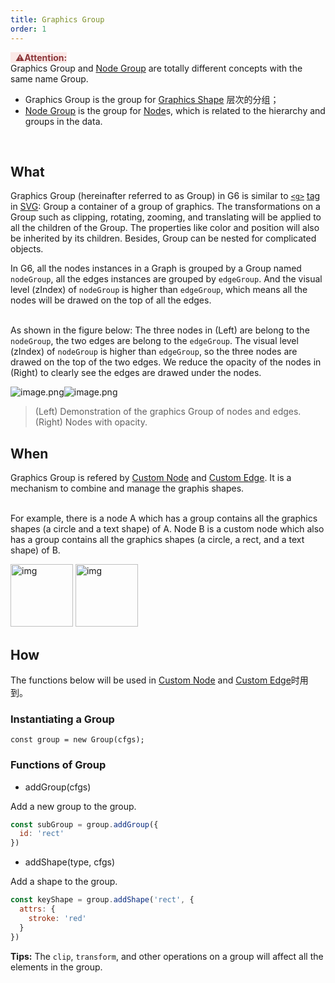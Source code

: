 ```yaml
---
title: Graphics Group
order: 1
---
```


<span style="background-color: rgb(251, 233, 231); color: rgb(139, 53, 56)"> &nbsp;&nbsp;⚠️**Attention:** </span>
<br />Graphics Group and [Node Group](/en/docs/manual/middle/nodeGroup) are totally different concepts with the same name Group.

- Graphics Group is the group for [Graphics Shape](/en/docs/manual/middle/keyconcept/shape-keyshape) 层次的分组；
- [Node Group](/en/docs/manual/middle/nodeGroup) is the group for [Node](/en/docs/manual/middle/elements/defaultNode)s, which is related to the hierarchy and groups in the data.

<br />

## What
Graphics Group (hereinafter referred to as Group) in G6 is similar to [`<g>`](https://developer.mozilla.org/zh-CN/docs/Web/SVG/Element/g) [tag](https://developer.mozilla.org/zh-CN/docs/Web/SVG/Element/g) in [SVG](https://developer.mozilla.org/zh-CN/docs/Web/SVG/Element/g): Group a container of a group of graphics. The transformations on a Group such as clipping, rotating, zooming, and translating will be applied to all the children of the Group. The properties like color and position will also be inherited by its children. Besides, Group can be nested for complicated objects.

In G6, all the nodes instances in a Graph is grouped by a Group named `nodeGroup`, all the edges instances are grouped by `edgeGroup`. And the visual level (zIndex) of `nodeGroup` is higher than `edgeGroup`, which means all the nodes will be drawed on the top of all the edges.

<br />As shown in the figure below: The three nodes in (Left) are belong to the `nodeGroup`, the two edges are belong to the `edgeGroup`. The visual level (zIndex) of `nodeGroup` is higher than `edgeGroup`, so the three nodes are drawed on the top of the two edges. We reduce the opacity of the nodes in (Right) to clearly see the edges are drawed under the nodes.<br />

![image.png](https://gw.alipayobjects.com/mdn/rms_f8c6a0/afts/img/A*oqKUSoRWMrcAAAAAAAAAAABkARQnAQ)![image.png](https://gw.alipayobjects.com/mdn/rms_f8c6a0/afts/img/A*cudnTqD-g_4AAAAAAAAAAABkARQnAQ)
> (Left) Demonstration of the graphics Group of nodes and edges. (Right) Nodes with opacity.


## When
Graphics Group is refered by [Custom Node](/en/docs/manual/advanced/custom-node) and [Custom Edge](/en/docs/manual/advanced/custom-edge). It is a mechanism to combine and manage the graphis shapes.

<br />For example, there is a node A which has a group contains all the graphics shapes (a circle and a text shape) of A. Node B is a custom node which also has a group contains all the graphics shapes (a circle, a rect, and a text shape) of B.<br />

<img src='https://gw.alipayobjects.com/mdn/rms_f8c6a0/afts/img/A*GnVoSIGkXhsAAAAAAAAAAABkARQnAQ' alt='img' width='100'/>
<img src='https://gw.alipayobjects.com/mdn/rms_f8c6a0/afts/img/A*iQXZTZCX9LEAAAAAAAAAAABkARQnAQ' alt='img' width='100'/>

<br />

## How
The functions below will be used in [Custom Node](/en/docs/manual/advanced/custom-node) and [Custom Edge](/en/docs/manual/advanced/custom-edge)时用到。

### Instantiating a Group
```
const group = new Group(cfgs);
```

### Functions of Group

- addGroup(cfgs)

Add a new group to the group.

```javascript
const subGroup = group.addGroup({
  id: 'rect'
})
```

- addShape(type, cfgs)

Add a shape to the group.

```javascript
const keyShape = group.addShape('rect', {
  attrs: {
  	stroke: 'red'
  }
})
```


**Tips:** The `clip`, `transform`, and other operations on a group will affect all the elements in the group.
